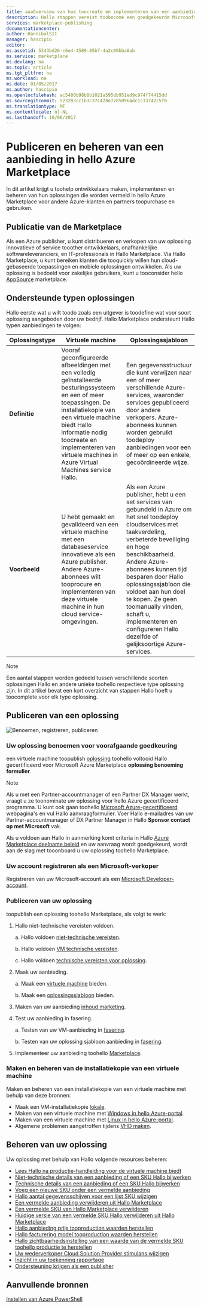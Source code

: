 ```yaml
---
title: aaaOverview van hoe toocreate en implementeren van een aanbieding toohello Marketplace | Microsoft Docs
description: Hallo stappen vereist toobecome een goedgekeurde Microsoft developer begrijpen en maken en implementeren van een installatiekopie van virtuele machine, sjabloon, data-service of developer-service in hello Azure Marketplace
services: marketplace-publishing
documentationcenter: 
author: HannibalSII
manager: hascipio
editor: 
ms.assetid: 5343bd26-c6e4-4589-85b7-4a2c00bba8ab
ms.service: marketplace
ms.devlang: na
ms.topic: article
ms.tgt_pltfrm: na
ms.workload: na
ms.date: 01/05/2017
ms.author: hascipio
ms.openlocfilehash: ac5480b98b8b1021a595db951ed9c974f74415dd
ms.sourcegitcommit: 523283cc1b3c37c428e77850964dc1c33742c5f0
ms.translationtype: MT
ms.contentlocale: nl-NL
ms.lasthandoff: 10/06/2017
---
```

# <a name="publish-and-manage-an-offer-in-hello-azure-marketplace"></a>Publiceren en beheren van een aanbieding in hello Azure Marketplace
In dit artikel krijgt u toohelp ontwikkelaars maken, implementeren en beheren van hun oplossingen die worden vermeld in hello Azure Marketplace voor andere Azure-klanten en partners toopurchase en gebruiken.

## <a name="marketplace-publishing"></a>Publicatie van de Marketplace
Als een Azure publisher, u kunt distribueren en verkopen van uw oplossing innovatieve of service tooother ontwikkelaars, onafhankelijke softwareleveranciers, en IT-professionals in Hallo Marketplace. Via Hallo Marketplace, u kunt bereiken klanten die tooquickly willen hun cloud-gebaseerde toepassingen en mobiele oplossingen ontwikkelen. Als uw oplossing is bedoeld voor zakelijke gebruikers, kunt u tooconsider hello [AppSource](http://appsource.microsoft.com) marketplace.


## <a name="supported-types-of-solutions"></a>Ondersteunde typen oplossingen
Hallo eerste wat u wilt toodo zoals een uitgever is toodefine wat voor soort oplossing aangeboden door uw bedrijf. Hallo Marketplace ondersteunt Hallo typen aanbiedingen te volgen:

|Oplossingstype|Virtuele machine|Oplossingssjabloon|
|---|---|---|
|**Definitie**|Vooraf geconfigureerde afbeeldingen met een volledig geïnstalleerde besturingssysteem en een of meer toepassingen. De installatiekopie van een virtuele machine biedt Hallo informatie nodig toocreate en implementeren van virtuele machines in Azure Virtual Machines service Hallo.|Een gegevensstructuur die kunt verwijzen naar een of meer verschillende Azure-services, waaronder services gepubliceerd door andere verkopers. Azure-abonnees kunnen worden gebruikt toodeploy aanbiedingen voor een of meer op een enkele, gecoördineerde wijze.|
|**Voorbeeld**|U hebt gemaakt en gevalideerd van een virtuele machine met een databaseservice innovatieve als een Azure publisher. Andere Azure-abonnees wilt tooprocure en implementeren van deze virtuele machine in hun cloud service-omgevingen.|Als een Azure publisher, hebt u een set services van gebundeld in Azure om het snel toodeploy cloudservices met taakverdeling, verbeterde beveiliging en hoge beschikbaarheid. Andere Azure-abonnees kunnen tijd besparen door Hallo oplossingssjabloon die voldoet aan hun doel te kopen. Ze geen toomanually vinden, schaft u, implementeren en configureren Hallo dezelfde of gelijksoortige Azure-services.|

> [!NOTE]
> Een aantal stappen worden gedeeld tussen verschillende soorten oplossingen Hallo en andere unieke toohello respectieve type oplossing zijn. In dit artikel bevat een kort overzicht van stappen Hallo hoeft u toocomplete voor elk type oplossing.

## <a name="publish-a-solution"></a>Publiceren van een oplossing
![Benoemen, registreren, publiceren](media/marketplace-publishing-getting-started/img01.png)

### <a name="nominate-your-solution-for-pre-approval"></a>Uw oplossing benoemen voor voorafgaande goedkeuring
een virtuele machine toopublish [oplossing](https://createopportunity.azurewebsites.net) toohello voltooid Hallo gecertificeerd voor Microsoft Azure Marketplace **oplossing benoeming formulier**.

>[!NOTE]
> Als u met een Partner-accountmanager of een Partner DX Manager werkt, vraagt u ze toonominate uw oplossing voor hello Azure gecertificeerd programma. U kunt ook gaan toohello [Microsoft Azure-gecertificeerd](http://createopportunity.azurewebsites.net) webpagina's en vul Hallo aanvraagformulier. Voer Hallo e-mailadres van uw Partner-accountmanager of DX Partner Manager in Hallo **Sponsor contact op met Microsoft** vak.

Als u voldoen aan Hallo in aanmerking komt criteria in Hallo [Azure Marketplace deelname beleid](http://go.microsoft.com/fwlink/?LinkID=526833) en uw aanvraag wordt goedgekeurd, wordt aan de slag met tooonboard u uw oplossing toohello Marketplace.

### <a name="register-your-account-as-a-microsoft-seller"></a>Uw account registreren als een Microsoft-verkoper
Registreren van uw Microsoft-account als een [Microsoft Developer-account](marketplace-publishing-accounts-creation-registration.md).

### <a name="publish-your-solution"></a>Publiceren van uw oplossing
toopublish een oplossing toohello Marketplace, als volgt te werk:
1. Hallo niet-technische vereisten voldoen.

    a. Hallo voldoen [niet-technische vereisten](marketplace-publishing-pre-requisites.md).

    b. Hallo voldoen [VM technische vereisten](marketplace-publishing-vm-image-creation-prerequisites.md).

    c. Hallo voldoen [technische vereisten voor oplossing](marketplace-publishing-solution-template-creation-prerequisites.md).

2. Maak uw aanbieding.

    a. Maak een [virtuele machine](marketplace-publishing-vm-image-creation.md) bieden.

    b. Maak een [oplossingssjabloon](marketplace-publishing-solution-template-creation.md) bieden.

3. Maken van uw aanbieding [inhoud marketing](marketplace-publishing-push-to-staging.md).

4. Test uw aanbieding in fasering.

    a. Testen van uw VM-aanbieding in [fasering](marketplace-publishing-vm-image-test-in-staging.md).

    b. Testen van uw oplossing sjabloon aanbieding in [fasering](marketplace-publishing-solution-template-test-in-staging.md).

5. Implementeer uw aanbieding toohello [Marketplace](marketplace-publishing-push-to-production.md).


### <a name="create-and-manage-a-virtual-machine-image"></a>Maken en beheren van de installatiekopie van een virtuele machine
Maken en beheren van een installatiekopie van een virtuele machine met behulp van deze bronnen:
* Maak een VM-installatiekopie [lokale](marketplace-publishing-vm-image-creation-on-premise.md).
* Maken van een virtuele machine met [Windows in hello Azure-portal](../virtual-machines/virtual-machines-windows-hero-tutorial.md?toc=%2fazure%2fvirtual-machines%2fwindows%2ftoc.json).
* Maken van een virtuele machine met [Linux in hello Azure-portal](../virtual-machines/linux/quick-create-portal.md?toc=%2fazure%2fvirtual-machines%2flinux%2ftoc.json).
* Algemene problemen aangetroffen tijdens [VHD maken](marketplace-publishing-vm-image-creation-troubleshooting.md).

## <a name="manage-your-solution"></a>Beheren van uw oplossing
Uw oplossing met behulp van Hallo volgende resources beheren:
* [Lees Hallo na productie-handleiding voor de virtuele machine biedt](marketplace-publishing-vm-image-post-publishing.md)
* [Niet-technische details van een aanbieding of een SKU Hallo bijwerken](marketplace-publishing-vm-image-post-publishing.md#update-the-nontechnical-details-of-an-offer-or-a-sku)
* [Technische details van een aanbieding of een SKU Hallo bijwerken](marketplace-publishing-vm-image-post-publishing.md#update-the-technical-details-of-a-sku)
* [Voeg een nieuwe SKU onder een vermelde aanbieding](marketplace-publishing-vm-image-post-publishing.md#add-a-new-sku-under-a-listed-offer)
* [Hallo aantal gegevensschijven voor een lijst SKU wijzigen](marketplace-publishing-vm-image-post-publishing.md#change-the-data-disk-count-for-a-listed-sku)
* [Een vermelde aanbieding verwijderen uit Hallo Marketplace](marketplace-publishing-vm-image-post-publishing.md)
* [Een vermelde SKU van Hallo Marketplace verwijderen](marketplace-publishing-vm-image-post-publishing.md#delete-a-listed-sku-from-the-marketplace)
* [Huidige versie van een vermelde SKU Hallo verwijderen uit Hallo Marketplace](marketplace-publishing-vm-image-post-publishing.md#delete-the-current-version-of-a-listed-sku-from-the-marketplace)
* [Hallo aanbieding prijs tooproduction waarden herstellen](marketplace-publishing-vm-image-post-publishing.md#revert-the-listing-price-to-production-values)
* [Hallo facturering model tooproduction waarden herstellen](marketplace-publishing-vm-image-post-publishing.md#revert-the-billing-model-to-production-values)
* [Hallo zichtbaarheidsinstelling van een waarde van de vermelde SKU toohello productie te herstellen](marketplace-publishing-vm-image-post-publishing.md#revert-the-visibility-setting-of-a-listed-sku-to-the-production-value)
* [Uw wederverkoper Cloud Solution Provider stimulans wijzigen](marketplace-publishing-csp-incentive.md)
* [Inzicht in uw toekenning rapportage](marketplace-publishing-report-payout.md)
* [Ondersteuning krijgen als een publisher](marketplace-publishing-get-publisher-support.md)

## <a name="additional-resources"></a>Aanvullende bronnen
[Instellen van Azure PowerShell](marketplace-publishing-powershell-setup.md)
